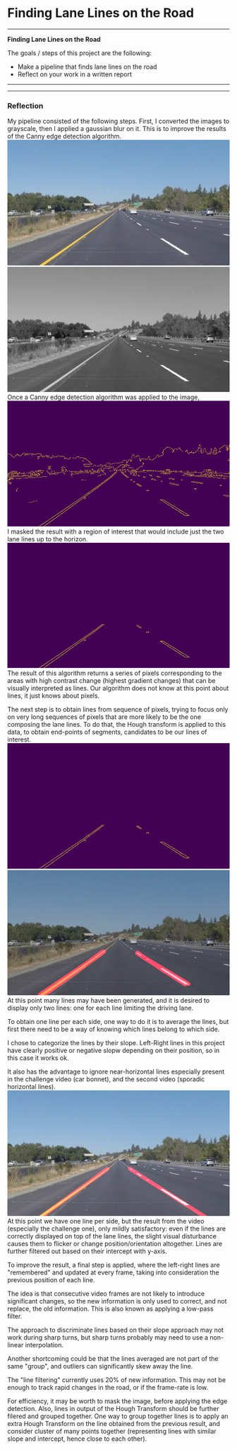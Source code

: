 # **Finding Lane Lines on the Road** 

---

**Finding Lane Lines on the Road**

The goals / steps of this project are the following:
* Make a pipeline that finds lane lines on the road
* Reflect on your work in a written report


[//]: # (Image References)

[image1]: ./test_images_output/1_solidYellowLeft.jpg "Original"

---
[//]: # (Image References)

[image2]: ./test_images_output/2_solidYellowLeft.jpg "Grayscale"

[//]: # (Image References)

[image3]: ./test_images_output/3_solidYellowLeft.jpg "Edge detected"

[//]: # (Image References)

[image4]: ./test_images_output/4_solidYellowLeft.jpg "Edge + Mask"

[//]: # (Image References)

[image5]: ./test_images_output/5_solidYellowLeft.jpg "Hough segments"

[//]: # (Image References)

[image6]: ./test_images_output/6_solidYellowLeft.jpg "Hough segment on image"

[//]: # (Image References)

[image7]: ./test_images_output/7_solidYellowLeft.jpg "Averaged/extrapolated Hough lines"
---


### Reflection

My pipeline consisted of the following steps. First, I converted the images to grayscale, then I applied a gaussian blur on it. This is to improve the results of the Canny edge detection algorithm.
![alt text][image1]
![alt text][image2] 
Once a Canny edge detection algorithm was applied to the image, 
![alt text][image3] 
I masked the result with a region of interest that would include just the two lane lines up to the horizon. 
![alt text][image4]
The result of this algorithm returns a series of pixels corresponding to the areas with high contrast change (highest gradient changes) that can be visually interpreted as lines. Our algorithm does not know at this point about lines, it just knows about pixels.

The next step is to obtain lines from sequence of pixels, trying to focus only on very long sequences of pixels that are more likely to be the one composing the lane lines.
To do that, the Hough transform is applied to this data, to obtain end-points of segments, candidates to be our lines of interest.
![alt text][image5]
![alt text][image6]
At this point many lines may have been generated, and it is desired to display only two lines: one for each line limiting the driving lane.

To obtain one line per each side, one way to do it is to average the lines, but first there need to be a way of knowing which lines belong to which side.

I chose to categorize the lines by their slope. Left-Right lines in this project have clearly positive or negative slopw depending on their position, so in this case it works ok. 

It also has the advantage to ignore near-horizontal lines especially present in the challenge video (car bonnet), and the second video (sporadic horizontal lines).
![alt text][image7]
At this point we have one line per side, but the result from the video (especially the challenge one), only mildly satisfactory: even if the lines are correctly displayed on top of the lane lines, the slight visual disturbance causes them to flicker or change position/orientation altogether.
Lines are further filtered out based on their intercept with y-axis.

To improve the result, a final step is applied, where the left-right lines are "remembered" and updated at every frame, taking into consideration the previous position of each line. 

The idea is that consecutive video frames are not likely to introduce significant changes, so the new information is only used to correct, and not replace, the old information. This is also known as applying a low-pass filter.

The approach to discriminate lines based on their slope approach may not work during sharp turns, but sharp turns probably may need to use a non-linear interpolation.

Another shortcoming could be that the lines averaged are not part of the same "group", and outliers can significantly skew away the line.

The "line filtering" currently uses 20% of new information. This may not be enough to track rapid changes in the road, or if the frame-rate is low.

For efficiency, it may be worth to mask the image, before applying the edge detection.
Also, lines in output of the Hough Transform should be further filered and grouped together. One way to group together lines is to apply an extra Hough Transform on the line obtained from the previous result, and consider cluster of many points together (representing lines with similar slope and intercept, hence close to each other).

